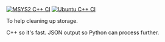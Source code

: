 [![MSYS2 C++ CI](https://github.com/ployt0/DupeFinder/actions/workflows/msys2-cpp.yml/badge.svg)](https://github.com/ployt0/DupeFinder/actions/workflows/msys2-cpp.yml) [![Ubuntu C++ CI](https://github.com/ployt0/DupeFinder/actions/workflows/linux-cpp.yml/badge.svg)](https://github.com/ployt0/DupeFinder/actions/workflows/linux-cpp.yml)

To help cleaning up storage.

C++ so it's fast. JSON output so Python can process further.

